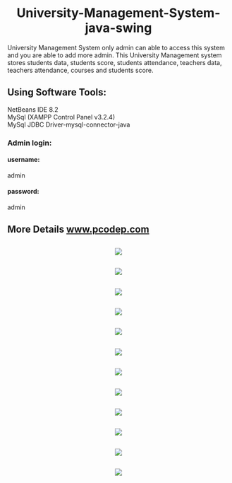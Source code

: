 <h1 align="center" color="red";>University-Management-System-java-swing</h1>
University Management System only admin can able to access this system and you are able to add more admin. This University Management system stores students data, students score, students attendance, teachers data, teachers attendance, courses and students score. 

<h2>Using Software Tools:</h2>

NetBeans IDE 8.2</br>
MySql (XAMPP Control Panel v3.2.4)</br>
MySql JDBC Driver-mysql-connector-java</br>
  
<h3>Admin login: </h3>
<h4>username:</h4> admin
<h4>password:</h4> admin 
<h2>More Details 
<a href="https://www.pcodep.com/">www.pcodep.com</a></h2>
 <h2 align="center">
   <img src="Photos/login.png"/>
</h2>

 <h2 align="center">
   <img src="Photos/dashboard.png"/>
</h2>

 <h2 align="center">
   <img src="Photos/addStudent.png"/>
</h2>

 <h2 align="center">
   <img src="Photos/manage.StudentsPNG.png"/>
</h2>

 <h2 align="center">
   <img src="Photos/addScore.png"/>
</h2>

<h2 align="center">
   <img src="Photos/ManageScore.png"/>
</h2>

 <h2 align="center">
   <img src="Photos/showAllStuAtten.png"/>
</h2>

 <h2 align="center">
   <img src="Photos/stu_atten.png"/>
</h2>

 <h2 align="center">
   <img src="Photos/addTeac.png"/>
</h2>
 <h2 align="center">
   <img src="Photos/manageTeac.png"/>
</h2>
 <h2 align="center">
   <img src="Photos/TeacAtten.png"/>
</h2>
 <h2 align="center">
   <img src="Photos/addNewAdmin.png"/>
</h2>
